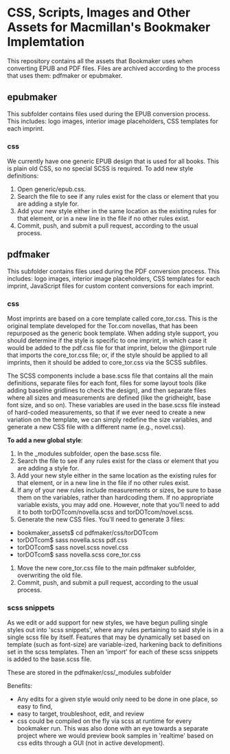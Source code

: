 # CSS, Scripts, Images and Other Assets for Macmillan's Bookmaker Implemtation

This repository contains all the assets that Bookmaker uses when converting EPUB and PDF files. Files are archived according to the process that uses them: pdfmaker or epubmaker.

## epubmaker

This subfolder contains files used during the EPUB conversion process. This includes: logo images, interior image placeholders, CSS templates for each imprint.

### css

We currently have one generic EPUB design that is used for all books. This is plain old CSS, so no special SCSS is required. To add new style definitions:

1. Open generic/epub.css.
1. Search the file to see if any rules exist for the class or element that you are adding a style for.
1. Add your new style either in the same location as the existing rules for that element, or in a new line in the file if no other rules exist.
1. Commit, push, and submit a pull request, according to the usual process.


## pdfmaker

This subfolder contains files used during the PDF conversion process. This includes: logo images, interior image placeholders, CSS templates for each imprint, JavaScript files for custom content conversions for each imprint.

### css

Most imprints are based on a core template called core_tor.css. This is the original template developed for the Tor.com novellas, that has been repurposed as the generic book template. When adding style support, you should determine if the style is specific to one imprint, in which case it would be added to the pdf.css file for that imprint, below the @import rule that imports the core_tor.css file; or, if the style should be applied to all imprints, then it should be added to core_tor.css via the SCSS subfiles.

The SCSS components include a base.scss file that contains all the main definitions, separate files for each font, files for some layout tools (like adding baseline gridlines to check the design), and then separate files where all sizes and measurements are defined (like the gridheight, base font size, and so on). These variables are used in the base.scss file instead of hard-coded measurements, so that if we ever need to create a new variation on the template, we can simply redefine the size variables, and generate a new CSS file with a different name (e.g., novel.css).

**To add a new global style**:

1. In the _modules subfolder, open the base.scss file.
1. Search the file to see if any rules exist for the class or element that you are adding a style for.
1. Add your new style either in the same location as the existing rules for that element, or in a new line in the file if no other rules exist.
1. If any of your new rules include measurements or sizes, be sure to base them on the variables, rather than hardcoding them. If no appropriate variable exists, you may add one. However, note that you'll need to add it to both torDOTcom/novella.scss and torDOTcom/novel.scss.
1. Generate the new CSS files. You'll need to generate 3 files:
  * bookmaker_assets$ cd pdfmaker/css/torDOTcom
  * torDOTcom$ sass novella.scss pdf.css
  * torDOTcom$ sass novel.scss novel.css
  * torDOTcom$ sass novella.scss core_tor.css
1. Move the new core_tor.css file to the main pdfmaker subfolder, overwriting the old file.
1. Commit, push, and submit a pull request, according to the usual process.

### scss snippets
As we edit or add support for new styles, we have begun pulling single styles out into 'scss snippets', where any rules pertaining to said style is in a single scss file by itself. Features that may be dynamically set based on template (such as font-size) are variable-ized, harkening back to definitions set in the scss templates. Then an 'import' for each of these scss snippets is added to the base.scss file.

These are stored in the pdfmaker/css/_modules subfolder

Benefits:
* Any edits for a given style would only need to be done in one place, so easy to find,
* easy to target, troubleshoot, edit, and review
* css could be compiled on the fly via scss at runtime for every bookmaker run. This was also done with an eye towards a separate project where we would preview book samples in 'realtime' based on css edits through a GUI (not in active development).
